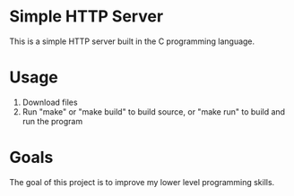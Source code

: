 # Simple HTTP Server

This is a simple HTTP server built in the C programming language.

# Usage

1. Download files
2. Run "make" or "make build" to build source, or "make run" to build and run the program

# Goals

The goal of this project is to improve my lower level programming skills.
